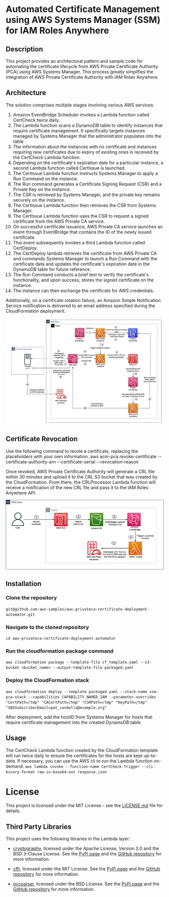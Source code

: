 # Automated Certificate Management using AWS Systems Manager (SSM) for IAM Roles Anywhere

## Description
This project provides an architectural pattern and sample code for automating the certificate lifecycle from AWS Private Certificate Authority (PCA) using AWS Systems Manager. This process greatly simplifies the integration of AWS Private Certificate Authority with IAM Roles Anywhere.

## Architecture
The solution comprises multiple stages involving various AWS services:

1.	Amazon EventBridge Scheduler invokes a Lambda function called CertCheck twice daily.
2.	The Lambda function scans a DynamoDB table to identify instances that require certificate management. It specifically targets instances managed by Systems Manager that the administrator populates into the table.
3.	The information about the instances with no certificate and instances requiring new certificates due to expiry of existing ones is received by the CertCheck Lambda function.
4.	Depending on the certificate's expiration date for a particular instance, a second Lambda function called CertIssue is launched. 
5.	The CertIssue Lambda function instructs Systems Manager to apply a Run Command on the instance. 
6.	The Run command generates a Certificate Signing Request (CSR) and a Private Key on the instance.
7.	The CSR is retrieved by Systems Manager, and the private key remains securely on the instance.
8.	The CertIssue Lambda function then retrieves the CSR from Systems Manager.
9.	The CertIssue Lambda function uses the CSR to request a signed certificate from the AWS Private CA service.
10.	On successful certificate issuance, AWS Private CA service launches an event through EventBridge that contains the ID of the newly issued certificate.
11.	This event subsequently invokes a third Lambda function called CertDeploy.
12.	The CertDeploy lambda retrieves the certificate from AWS Private CA and commands Systems Manager to launch a Run Command with the certificate data and updates the certificate's expiration date in the DynamoDB table for future reference.
13.	The Run Command conducts a brief test to verify the certificate's functionality, and upon success, stores the signed certificate on the instance.
14.	The instance can then exchange the certificate for AWS credentials.

Additionally, on a certificate rotation failure, an Amazon Simple Notification Service notification is delivered to an email address specified during the CloudFormation deployment.

![Diagram](./diagram.png)


## Certificate Revocation
Use the following command to revole a certificate, replacing the placeholders with your own information.
aws acm-pca revoke-certificate --certificate-authority-arn <certificate-authority-arn> --certificate-serial <certificate-serial> --revocation-reason <revocation-reason>

Once revoked, AWS Private Certificate Authority will generate a CRL file within 30 minutes and upload it to the CRL S3 bucket that was created by the CloudFormation. From there, the CRLProcessor Lambda function will receive a notification of the new CRL file and pass it to the IAM Roles Anywhere API.

![Diagram](./crl-diagram.png)

## Installation
### Clone the repository
`git@github.com:aws-samples/aws-privateca-certificate-deployment-automator.git`

### Navigate to the cloned repository
`cd aws-privateca-certificate-deployment-automator`

### Run the cloudformation package command
`aws cloudformation package --template-file cf_template.yaml --s3-bucket <bucket_name> --output-template-file packaged.yaml`

### Deploy the CloudFormation stack
`aws cloudformation deploy --template packaged.yaml --stack-name ssm-pca-stack --capabilities CAPABILITY_NAMED_IAM --parameter-overrides "CertPath=/tmp" "CACertPath=/tmp" "CSRPath=/tmp" "KeyPath=/tmp" "SNSSubscriberEmail=pat_candella@example.org"`

After deployment, add the hostID from Systems Manager for hosts that require certificate management into the created DynamoDB table.

## Usage
The CertCheck Lambda function created by the CloudFormation template will run twice daily to ensure the certificates for the hosts are kept up-to-date. If necessary, you can use the AWS cli to run the Lambda function on-demand.
`aws lambda invoke --function-name CertCheck-Trigger --cli-binary-format raw-in-base64-out response.json`


# License

This project is licensed under the MIT License - see the [LICENSE.md](LICENSE.md) file for details.

## Third Party Libraries

This project uses the following libraries in the Lambda layer:

- [cryptography](https://cryptography.io/en/latest/), licensed under the Apache License, Version 2.0 and the BSD 3-Clause License. See the [PyPi page](https://pypi.org/project/cryptography/) and the [GitHub repository](https://github.com/pyca/cryptography) for more information.

- [cffi](https://cffi.readthedocs.io/en/latest/), licensed under the MIT License. See the [PyPi page](https://pypi.org/project/cffi/) and the [GitHub repository](https://github.com/cffi/cffi) for more information.

- [pycparser](https://github.com/eliben/pycparser), licensed under the BSD License. See the [PyPi page](https://pypi.org/project/pycparser/) and the [GitHub repository](https://github.com/eliben/pycparser) for more information.




